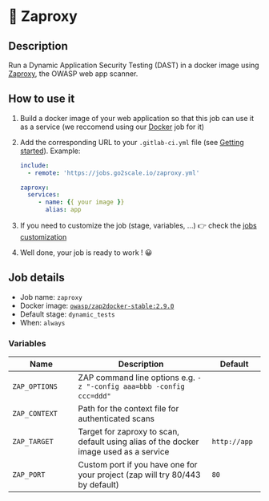 # 🔎 Zaproxy

## Description

Run a Dynamic Application Security Testing (DAST) in a docker image
using [Zaproxy](https://www.zaproxy.org/), the OWASP web app scanner.

## How to use it

1. Build a docker image of your web application so that this job can
use it as a service (we reccomend using our [Docker](https://hub.go2scale.io/jobs/build/docker_build/) job for it)
2. Add the corresponding URL to your `.gitlab-ci.yml` file (see [Getting
   started](/use-the-hub)). Example:

    ```yaml
    include:
      - remote: 'https://jobs.go2scale.io/zaproxy.yml'

    zaproxy:
      services:
         - name: {{ your image }}
           alias: app
    ```
3. If you need to customize the job (stage, variables, ...) 👉 check the [jobs
   customization](/use-the-hub/#jobs-customization)
4. Well done, your job is ready to work ! 😀

## Job details

* Job name: `zaproxy`
* Docker image:
[`owasp/zap2docker-stable:2.9.0`](https://hub.docker.com/r/owasp/zap2docker-stable)
* Default stage: `dynamic_tests`
* When: `always`

### Variables

| Name | Description | Default |
| ---- | ----------- | ------- |
| `ZAP_OPTIONS` <img width=100/> | ZAP command line options e.g. `-z "-config aaa=bbb -config ccc=ddd"` <img width=175/>| ` ` <img width=100/>|
| `ZAP_CONTEXT` | Path for the context file for authenticated scans | ` ` |
| `ZAP_TARGET` | Target for zaproxy to scan, default using alias of the docker image used as a service | `http://app` |
| `ZAP_PORT` | Custom port if you have one for your project (zap will try 80/443 by default) | `80` |
